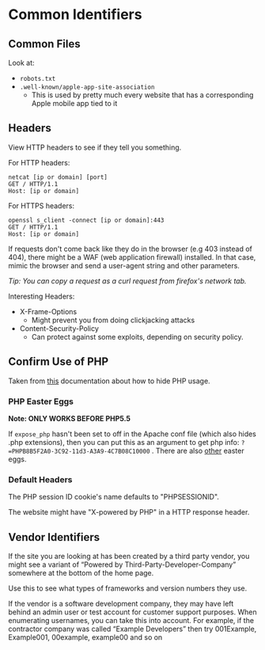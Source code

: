 # Common Identifiers

## Common Files

Look at:

* `robots.txt`
* `.well-known/apple-app-site-association`
  *  This is used by pretty much every website that has a corresponding Apple mobile app tied to it

## Headers

View HTTP headers to see if they tell you something.

For HTTP headers:

```text
netcat [ip or domain] [port]
GET / HTTP/1.1
Host: [ip or domain]
```

For HTTPS headers:

```text
openssl s_client -connect [ip or domain]:443
GET / HTTP/1.1
Host: [ip or domain]
```

If requests don't come back like they do in the browser \(e.g 403 instead of 404\), there might be a WAF \(web application firewall\) installed. In that case, mimic the browser and send a user-agent string and other parameters. 

_Tip: You can copy a request as a curl request from firefox's network tab._

Interesting Headers:

* X-Frame-Options 
  * Might prevent you from doing clickjacking attacks
* Content-Security-Policy
  * Can protect against some exploits, depending on security policy.

## Confirm Use of PHP

Taken from [this](https://www.php.net/manual/en/security.hiding.php) documentation about how to hide PHP usage.

### PHP Easter Eggs

**Note: ONLY WORKS BEFORE PHP5.5**

If `expose_php` hasn't been set to off in the Apache conf file \(which also hides .php extensions\), then you can put this as an argument to get php info: `?=PHPB8B5F2A0-3C92-11d3-A3A9-4C7B08C10000` .  There are also [other](https://stackoverflow.com/questions/10458610/how-can-i-disable-phps-easter-egg-urls) easter eggs. 

### Default Headers

The PHP session ID cookie's name defaults to "PHPSESSIONID".

The website might have "X-powered by PHP" in a HTTP response header.

## Vendor Identifiers

If the site you are looking at has been created by a third party vendor, you might see a variant of “Powered by Third-Party-Developer-Company” somewhere at the bottom of the home page.

Use this to see what types of frameworks and version numbers they use. 

If the vendor is a software development company, they may have left behind an admin user or test account for customer support purposes. When enumerating usernames, you can take this into account. For example, if the contractor company was called “Example Developers” then try 001Example, Example001, 00example, example00 and so on







